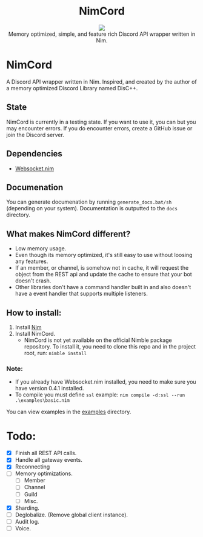 <h1 align="center">NimCord</h1>

<p align="center">
<a href="https://discord.gg/9U4EpP9"><img src="https://discordapp.com/api/guilds/716387781055873134/widget.png?style=shield"></a>
<br>
Memory optimized, simple, and feature rich Discord API wrapper written in Nim.
</p>

# NimCord
A Discord API wrapper written in Nim. Inspired, and created by the author of a memory optimized Discord Library named DisC++.

## State
NimCord is currently in a testing state. If you want to use it, you can but you may encounter errors. If you do encounter errors, create a GitHub issue or join the Discord server.

## Dependencies
* [Websocket.nim](https://github.com/niv/websocket.nim)

## Documenation
You can generate documenation by running `generate_docs.bat/sh` (depending on your system). Documentation is outputted to the `docs` directory.

## What makes NimCord different?
* Low memory usage.
* Even though its memory optimized, it's still easy to use without loosing any features.
* If an member, or channel, is somehow not in cache, it will request the object from the REST api and update the cache to ensure that your bot doesn't crash.
* Other libraries don't have a command handler built in and also doesn't have a event handler that supports multiple listeners.

## How to install:
1. Install [Nim](https://nim-lang.org/)
2. Install NimCord.
   * NimCord is not yet available on the official Nimble package repository. To install it, you need to clone this repo and in the project root, run: `nimble install`

### Note: 
* If you already have Websocket.nim installed, you need to make sure you have version 0.4.1 installed.
* To compile you must define `ssl` example: `nim compile -d:ssl --run .\examples\basic.nim`

You can view examples in the [examples](examples) directory.


# Todo:
- [x] Finish all REST API calls.
- [x] Handle all gateway events.
- [x] Reconnecting
- [ ] Memory optimizations.
  - [ ] Member
  - [ ] Channel
  - [ ] Guild
  - [ ] Misc.
- [x] Sharding.
- [ ] Deglobalize. (Remove global client instance).
- [ ] Audit log.
- [ ] Voice.
